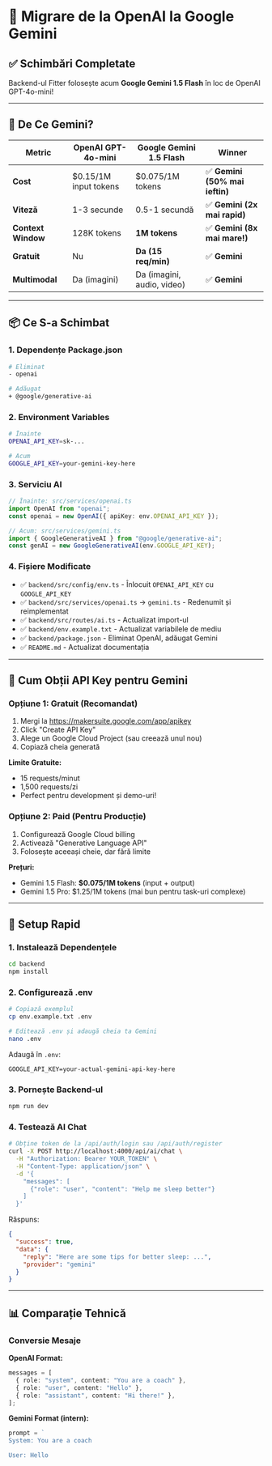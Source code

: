 # 🌟 Migrare de la OpenAI la Google Gemini

## ✅ Schimbări Completate

Backend-ul Fitter folosește acum **Google Gemini 1.5 Flash** în loc de OpenAI GPT-4o-mini!

---

## 🎯 De Ce Gemini?

| Metric             | OpenAI GPT-4o-mini    | Google Gemini 1.5 Flash    | Winner                         |
| ------------------ | --------------------- | -------------------------- | ------------------------------ |
| **Cost**           | $0.15/1M input tokens | $0.075/1M tokens           | ✅ **Gemini (50% mai ieftin)** |
| **Viteză**         | 1-3 secunde           | 0.5-1 secundă              | ✅ **Gemini (2x mai rapid)**   |
| **Context Window** | 128K tokens           | **1M tokens**              | ✅ **Gemini (8x mai mare!)**   |
| **Gratuit**        | Nu                    | **Da (15 req/min)**        | ✅ **Gemini**                  |
| **Multimodal**     | Da (imagini)          | Da (imagini, audio, video) | ✅ **Gemini**                  |

---

## 📦 Ce S-a Schimbat

### 1. **Dependențe Package.json**

```bash
# Eliminat
- openai

# Adăugat
+ @google/generative-ai
```

### 2. **Environment Variables**

```bash
# Înainte
OPENAI_API_KEY=sk-...

# Acum
GOOGLE_API_KEY=your-gemini-key-here
```

### 3. **Serviciu AI**

```typescript
// Înainte: src/services/openai.ts
import OpenAI from "openai";
const openai = new OpenAI({ apiKey: env.OPENAI_API_KEY });

// Acum: src/services/gemini.ts
import { GoogleGenerativeAI } from "@google/generative-ai";
const genAI = new GoogleGenerativeAI(env.GOOGLE_API_KEY);
```

### 4. **Fișiere Modificate**

- ✅ `backend/src/config/env.ts` - Înlocuit `OPENAI_API_KEY` cu `GOOGLE_API_KEY`
- ✅ `backend/src/services/openai.ts` → `gemini.ts` - Redenumit și reimplementat
- ✅ `backend/src/routes/ai.ts` - Actualizat import-ul
- ✅ `backend/env.example.txt` - Actualizat variabilele de mediu
- ✅ `backend/package.json` - Eliminat OpenAI, adăugat Gemini
- ✅ `README.md` - Actualizat documentația

---

## 🚀 Cum Obții API Key pentru Gemini

### Opțiune 1: Gratuit (Recomandat)

1. Mergi la https://makersuite.google.com/app/apikey
2. Click "Create API Key"
3. Alege un Google Cloud Project (sau creează unul nou)
4. Copiază cheia generată

**Limite Gratuite:**

- 15 requests/minut
- 1,500 requests/zi
- Perfect pentru development și demo-uri!

### Opțiune 2: Paid (Pentru Producție)

1. Configurează Google Cloud billing
2. Activează "Generative Language API"
3. Folosește aceeași cheie, dar fără limite

**Prețuri:**

- Gemini 1.5 Flash: **$0.075/1M tokens** (input + output)
- Gemini 1.5 Pro: $1.25/1M tokens (mai bun pentru task-uri complexe)

---

## 🔧 Setup Rapid

### 1. Instalează Dependențele

```bash
cd backend
npm install
```

### 2. Configurează .env

```bash
# Copiază exemplul
cp env.example.txt .env

# Editează .env și adaugă cheia ta Gemini
nano .env
```

Adaugă în `.env`:

```env
GOOGLE_API_KEY=your-actual-gemini-api-key-here
```

### 3. Pornește Backend-ul

```bash
npm run dev
```

### 4. Testează AI Chat

```bash
# Obține token de la /api/auth/login sau /api/auth/register
curl -X POST http://localhost:4000/api/ai/chat \
  -H "Authorization: Bearer YOUR_TOKEN" \
  -H "Content-Type: application/json" \
  -d '{
    "messages": [
      {"role": "user", "content": "Help me sleep better"}
    ]
  }'
```

Răspuns:

```json
{
  "success": true,
  "data": {
    "reply": "Here are some tips for better sleep: ...",
    "provider": "gemini"
  }
}
```

---

## 📊 Comparație Tehnică

### Conversie Mesaje

**OpenAI Format:**

```typescript
messages = [
  { role: "system", content: "You are a coach" },
  { role: "user", content: "Hello" },
  { role: "assistant", content: "Hi there!" },
];
```

**Gemini Format (intern):**

```typescript
prompt = `
System: You are a coach

User: Hello
```
